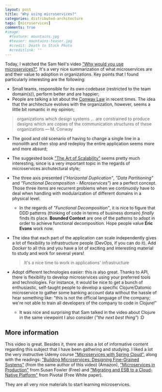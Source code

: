 ```yaml
---
layout: post
title: "Why using microservices?"
categories: distributed-architecture
tags: [microservices]
comments: true
#image:
  #feature: mountains.jpg
  #teaser: mountains-teaser.jpg
  #credit: Death to Stock Photo
  #creditlink: ""
---
```


Today, I watched the Sam Neil's video ["Why would you use microservices?"](https://www.oreilly.com/ideas/why-would-you-use-microservices). It's a very nice summarization of what microservices are and their value to adoption in organizations. Key points that I found particularly interesting are the following:

- Small teams, responsible for its own codebase (restricted to the team domain(s)), perform better and are happier;
- People are talking a lot about the [Conway Law](https://en.wikipedia.org/wiki/Conway%27s_law) in recent times. The idea that the architecture evolves with the organization, however, seems a little bit romantic in my opinion;

> organizations which design systems ... are constrained to produce designs which are copies of the communication structures of these organizations — M. Conway

- The good and old scenario of having to change a single line in a monolith and then stop and redeploy the entire application seems more and more absurd;
- The suggested book ["The Art of Scalability"](https://www.amazon.com.br/Art-Scalability-Architecture-Organizations-Enterprise/dp/0134032802) seems pretty much interesting, since is a very important topic in the regards of microservices archutectural style;
- The three axis presented (*"Horizontal Duplication"*, *"Data Partitioning"* and *"Functional Decomposition - Microservices"*) are a perfect concept. Those three items are recurrent problems when we continuosly have to deal when handling with modularization of different domains in a physical level.
  - In the regards of *"Functional Decomposition"*, it is nice to figure that DDD patterns (thinking of code in terms of business domain) *finally* finds its place. **Bounded Context** are one of the patterns to adopt in order to achieve functional decomposition. Hope people value **Eric Evans** work now.
- The idea that each part of the application can scale independently gives a lot of flexibility to infrastructure people (DevOps, if you can do it). Add *Docker* to all this and you have a lot of exciting and interesting material to study and work for several years!
  > It's a nice time to work in applications' infrastructure

- Adopt different technologies easier: this is also great. Thanks to API, there is flexibility to develop microservices using your preferred tools and technologies. For instance, it would be nice to get a bunch of enthusiastic, self-taught people to develop a specific Clojure/Datomic microservice to gather some banking account data without the hassle of hear something like: "this is not the official language of the company; we're not able to train all developers of the company to code in Clojure!"
  - It was nice and surprising that Sam talked in the video about Clojure in the same viewpoint I also consider (*"the next best thing"*) :D

## More information

This video is great. Besides it, there are also a lot of informative content regarding this subject that I have been gathering and studying. I liked a lot the very instructive Udemy course ["Microservices with Spring Cloud"](https://www.udemy.com/microservices-with-spring-cloud/learn/v4/), along with the readings: ["Building Microservices: Designing Fine-Grained Systems"](https://www.amazon.com/Building-Microservices-Designing-Fine-Grained-Systems/dp/1491950358) (from the same author of this video) (Amazon), ["Microservices in Production"](http://www.oreilly.com/programming/free/microservices-in-production.csp) from Susan Fowler (Free) and ["Migrating and ESB to a Cloud-Native Platform"](https://content.pivotal.io/white-papers/migrating-an-esb-to-a-cloud-native-platform) from Pivotal (Free White paper).

They are all very nice materials to start learning microservices.
